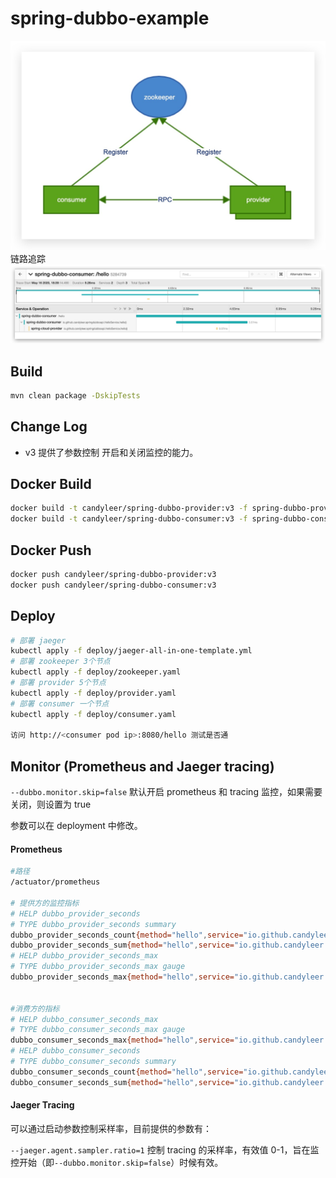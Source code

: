 # spring-dubbo-example
![](./image.jpg)
链路追踪
![](./trace.jpg)
## Build
```bash
mvn clean package -DskipTests
```
## Change Log
* v3 提供了参数控制 开启和关闭监控的能力。

## Docker Build
```bash
docker build -t candyleer/spring-dubbo-provider:v3 -f spring-dubbo-provider/Dockerfile  ./spring-dubbo-provider/
docker build -t candyleer/spring-dubbo-consumer:v3 -f spring-dubbo-consumer/Dockerfile  ./spring-dubbo-consumer/

```

## Docker Push
```bash
docker push candyleer/spring-dubbo-provider:v3
docker push candyleer/spring-dubbo-consumer:v3
```

## Deploy
```bash
# 部署 jaeger
kubectl apply -f deploy/jaeger-all-in-one-template.yml
# 部署 zookeeper 3个节点
kubectl apply -f deploy/zookeeper.yaml
# 部署 provider 5个节点
kubectl apply -f deploy/provider.yaml
# 部署 consumer 一个节点
kubectl apply -f deploy/consumer.yaml

访问 http://<consumer pod ip>:8080/hello 测试是否通
```
## Monitor (Prometheus and Jaeger tracing)

`--dubbo.monitor.skip=false` 默认开启 prometheus 和 tracing 监控，如果需要关闭，则设置为 true

参数可以在 deployment 中修改。
#### Prometheus 
```bash
#路径
/actuator/prometheus

# 提供方的监控指标
# HELP dubbo_provider_seconds  
# TYPE dubbo_provider_seconds summary
dubbo_provider_seconds_count{method="hello",service="io.github.candyleer.springdubboapi.HelloService",} 21.0
dubbo_provider_seconds_sum{method="hello",service="io.github.candyleer.springdubboapi.HelloService",} 0.157680316
# HELP dubbo_provider_seconds_max  
# TYPE dubbo_provider_seconds_max gauge
dubbo_provider_seconds_max{method="hello",service="io.github.candyleer.springdubboapi.HelloService",} 0.077624181


#消费方的指标
# HELP dubbo_consumer_seconds_max  
# TYPE dubbo_consumer_seconds_max gauge
dubbo_consumer_seconds_max{method="hello",service="io.github.candyleer.springdubboapi.HelloService",} 0.334864448
# HELP dubbo_consumer_seconds  
# TYPE dubbo_consumer_seconds summary
dubbo_consumer_seconds_count{method="hello",service="io.github.candyleer.springdubboapi.HelloService",} 21.0
dubbo_consumer_seconds_sum{method="hello",service="io.github.candyleer.springdubboapi.HelloService",} 0.69077555

```

#### Jaeger Tracing

可以通过启动参数控制采样率，目前提供的参数有：

`--jaeger.agent.sampler.ratio=1` 控制 tracing 的采样率，有效值 0-1，旨在监控开始（即`--dubbo.monitor.skip=false`）时候有效。

